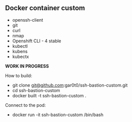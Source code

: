 ## Docker container custom
* openssh-client
* git
* curl
* nmap
* Openshift CLI - 4 stable
* kubectl
* kubens
* kubectx


**WORK IN PROGRESS**

How to build:
- git clone git@github.com:gar0t0/ssh-bastion-custom.git
- cd ssh-bastion-custom
- docker built -t ssh-bastion-custom .

Connect to the pod:
- docker run -it ssh-bastion-custom /bin/bash
